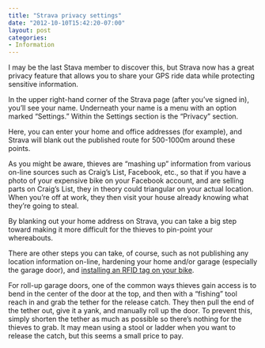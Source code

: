 ```yaml
---
title: "Strava privacy settings"
date: "2012-10-10T15:42:20-07:00"
layout: post
categories:
- Information
---
```


I may be the last Stava member to discover this, but Strava now has a great privacy feature that allows you to share your GPS ride data while protecting sensitive information.  
  
In the upper right-hand corner of the Strava page (after you’ve signed in), you’ll see your name. Underneath your name is a menu with an option marked “Settings.” Within the Settings section is the “Privacy” section.

Here, you can enter your home and office addresses (for example), and Strava will blank out the published route for 500-1000m around these points.

As you might be aware, thieves are “mashing up” information from various on-line sources such as Craig’s List, Facebook, etc., so that if you have a photo of your expensive bike on your Facebook account, and are selling parts on Craig’s List, they in theory could triangular on your actual location. When you’re off at work, they then visit your house already knowing what they’re going to steal.

By blanking out your home address on Strava, you can take a big step toward making it more difficult for the thieves to pin-point your whereabouts.

There are other steps you can take, of course, such as not publishing any location information on-line, hardening your home and/or garage (especially the garage door), and [installing an RFID tag on your bike](http://www.carvinguitars.com/products/SNG1 "RFID tags").

For roll-up garage doors, one of the common ways thieves gain access is to bend in the center of the door at the top, and then with a “fishing” tool reach in and grab the tether for the release catch. They then pull the end of the tether out, give it a yank, and manually roll up the door. To prevent this, simply shorten the tether as much as possible so there’s nothing for the thieves to grab. It may mean using a stool or ladder when you want to release the catch, but this seems a small price to pay.
